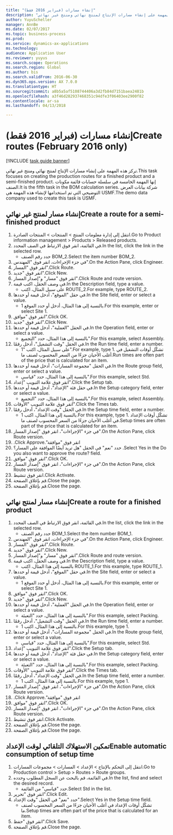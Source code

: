 ```yaml
--- 
title: "إنشاء مسارات (فبراير 2016 فقط)"
description: "تركز هذه المهمة على إنشاء مسارات الإنتاج لمنتج نهائي ومنتج غير نهائي."
author: YuyuScheller
manager: AnnBe
ms.date: 02/07/2017
ms.topic: business-process
ms.prod: 
ms.service: dynamics-ax-applications
ms.technology: 
audience: Application User
ms.reviewer: yuyus
ms.search.scope: Operations
ms.search.region: Global
ms.author: bis
ms.search.validFrom: 2016-06-30
ms.dyn365.ops.version: AX 7.0.0
ms.translationtype: HT
ms.sourcegitcommit: a8b5a5af5108744406a3d2fb84d7151baea2481b
ms.openlocfilehash: a3f46d282937468351c94dfe3f06403ee2900f82
ms.contentlocale: ar-sa
ms.lasthandoff: 04/13/2018

---
```

# <a name="create-routes-february-2016-only"></a><span data-ttu-id="b3ca9-103">إنشاء مسارات (فبراير 2016 فقط)</span><span class="sxs-lookup"><span data-stu-id="b3ca9-103">Create routes (February 2016 only)</span></span>

[!INCLUDE [task guide banner](../../includes/task-guide-banner.md)]

<span data-ttu-id="b3ca9-104">تركز هذه المهمة على إنشاء مسارات الإنتاج لمنتج نهائي ومنتج غير نهائي.</span><span class="sxs-lookup"><span data-stu-id="b3ca9-104">This task focuses on creating the production routes for a finished product and a semi-finished product.</span></span> <span data-ttu-id="b3ca9-105">إنها المهمة الخامسة في سلسلة حسابات قائمة مكونات الصنف.</span><span class="sxs-lookup"><span data-stu-id="b3ca9-105">It is the fifth task in the BOM calculation series.</span></span> <span data-ttu-id="b3ca9-106">شركة بيانات العرض التوضيحي التي تم استخدامها لإنشاء هذه المهمة هي USMF.‬</span><span class="sxs-lookup"><span data-stu-id="b3ca9-106">The demo data company used to create this task is USMF.</span></span>


## <a name="create-a-route-for-a-semi-finished-product"></a><span data-ttu-id="b3ca9-107">إنشاء مسار لمنتج غير نهائي</span><span class="sxs-lookup"><span data-stu-id="b3ca9-107">Create a route for a semi-finished product</span></span>
1. <span data-ttu-id="b3ca9-108">انتقل إلى إدارة معلومات المنتج > المنتجات > المنتجات الصادرة.</span><span class="sxs-lookup"><span data-stu-id="b3ca9-108">Go to Product information management > Products > Released products.</span></span>
2. <span data-ttu-id="b3ca9-109">في القائمة، انقر فوق الارتباط في الصف المحدد.</span><span class="sxs-lookup"><span data-stu-id="b3ca9-109">In the list, click the link in the selected row.</span></span>
    * <span data-ttu-id="b3ca9-110">حدد رقم الصنف BOM_2.</span><span class="sxs-lookup"><span data-stu-id="b3ca9-110">Select the item number BOM_2.</span></span>  
3. <span data-ttu-id="b3ca9-111">في جزء الإجراءات، انقر فوق "المهندس".</span><span class="sxs-lookup"><span data-stu-id="b3ca9-111">On the Action Pane, click Engineer.</span></span>
4. <span data-ttu-id="b3ca9-112">انقر فوق "المسار".</span><span class="sxs-lookup"><span data-stu-id="b3ca9-112">Click Route.</span></span>
5. <span data-ttu-id="b3ca9-113">انقر فوق "جديد".</span><span class="sxs-lookup"><span data-stu-id="b3ca9-113">Click New.</span></span>
6. <span data-ttu-id="b3ca9-114">انقر فوق "مسار" و"إصدار المسار".</span><span class="sxs-lookup"><span data-stu-id="b3ca9-114">Click Route and route version.</span></span>
7. <span data-ttu-id="b3ca9-115">في وصف الحقل، اكتب قيمة.</span><span class="sxs-lookup"><span data-stu-id="b3ca9-115">In the Description field, type a value.</span></span>
    * <span data-ttu-id="b3ca9-116">على سبيل المثال، اكتب ROUTE_2.</span><span class="sxs-lookup"><span data-stu-id="b3ca9-116">For example, type ROUTE_2.</span></span>  
8. <span data-ttu-id="b3ca9-117">في حقل "الموقع"، أدخل قيمة أو حددها.</span><span class="sxs-lookup"><span data-stu-id="b3ca9-117">In the Site field, enter or select a value.</span></span>
    * <span data-ttu-id="b3ca9-118">بالنسبة إلى هذا المثال، أدخل أو حدد الموقع 1.</span><span class="sxs-lookup"><span data-stu-id="b3ca9-118">For this example, enter or select Site 1.</span></span>  
9. <span data-ttu-id="b3ca9-119">انقر فوق "موافق".</span><span class="sxs-lookup"><span data-stu-id="b3ca9-119">Click OK.</span></span>
10. <span data-ttu-id="b3ca9-120">انقر فوق "جديد".</span><span class="sxs-lookup"><span data-stu-id="b3ca9-120">Click New.</span></span>
11. <span data-ttu-id="b3ca9-121">في الحقل "العملية"، أدخل قيمة أو حددها.</span><span class="sxs-lookup"><span data-stu-id="b3ca9-121">In the Operation field, enter or select a value.</span></span>
    * <span data-ttu-id="b3ca9-122">بالنسبة إلى هذا المثال، حدد "التجميع‬".</span><span class="sxs-lookup"><span data-stu-id="b3ca9-122">For this example, select Assembly.</span></span>  
12. <span data-ttu-id="b3ca9-123">في الحقل "وقت التشغيل"، أدخل رقمًا.</span><span class="sxs-lookup"><span data-stu-id="b3ca9-123">In the Run time field, enter a number.</span></span>
    * <span data-ttu-id="b3ca9-124">على سبيل المثال، اكتب "1".</span><span class="sxs-lookup"><span data-stu-id="b3ca9-124">For example, type 1.</span></span> <span data-ttu-id="b3ca9-125">تشكّل أوقات التشغيل في أغلب الأحيان جزءًا من السعر المحسوب لصنف ما.</span><span class="sxs-lookup"><span data-stu-id="b3ca9-125">Run times are often part of the price that is calculated for an item.</span></span>  
13. <span data-ttu-id="b3ca9-126">في الحقل "مجموعة المسارات"، أدخل قيمة أو حددها.</span><span class="sxs-lookup"><span data-stu-id="b3ca9-126">In the Route group field, enter or select a value.</span></span>
    * <span data-ttu-id="b3ca9-127">بالنسبة إلى هذا المثال، حدد "قياسي".</span><span class="sxs-lookup"><span data-stu-id="b3ca9-127">For this example, select Std.</span></span>  
14. <span data-ttu-id="b3ca9-128">انقر فوق علامة التبويب "إعداد".</span><span class="sxs-lookup"><span data-stu-id="b3ca9-128">Click the Setup tab.</span></span>
15. <span data-ttu-id="b3ca9-129">في حقل فئة "الإعداد"، أدخل قيمة أو حددها.</span><span class="sxs-lookup"><span data-stu-id="b3ca9-129">In the Setup category field, enter or select a value.</span></span>
    * <span data-ttu-id="b3ca9-130">بالنسبة إلى هذا المثال، حدد "التجميع‬".</span><span class="sxs-lookup"><span data-stu-id="b3ca9-130">For this example, select Assembly.</span></span>  
16. <span data-ttu-id="b3ca9-131">انقر فوق علامة التبويب "الأوقات".</span><span class="sxs-lookup"><span data-stu-id="b3ca9-131">Click the Times tab.</span></span>
17. <span data-ttu-id="b3ca9-132">في الحقل "وقت الإعداد"، أدخل رقمًا.</span><span class="sxs-lookup"><span data-stu-id="b3ca9-132">In the Setup time field, enter a number.</span></span>
    * <span data-ttu-id="b3ca9-133">بالنسبة إلى هذا المثال، اكتب 1.</span><span class="sxs-lookup"><span data-stu-id="b3ca9-133">For this example, type 1.</span></span> <span data-ttu-id="b3ca9-134">تشكّل أوقات الإعداد في أغلب الأحيان جزءًا من السعر المحسوب لصنف ما.</span><span class="sxs-lookup"><span data-stu-id="b3ca9-134">Setup times are often part of the price that is calculated for an item.</span></span>  
18. <span data-ttu-id="b3ca9-135">في جزء "الإجراءات"، انقر فوق "إصدار المسار".</span><span class="sxs-lookup"><span data-stu-id="b3ca9-135">On the Action Pane, click Route version.</span></span>
19. <span data-ttu-id="b3ca9-136">انقر فوق "‏‫موافقة".</span><span class="sxs-lookup"><span data-stu-id="b3ca9-136">Click Approve.</span></span>
20. <span data-ttu-id="b3ca9-137">حدد "نعم" في الحقل "هل تريد أيضًا الموافقة على المسار؟ .</span><span class="sxs-lookup"><span data-stu-id="b3ca9-137">Select Yes in the Do you also want to approve the route? field.</span></span>
21. <span data-ttu-id="b3ca9-138">انقر فوق "موافق".</span><span class="sxs-lookup"><span data-stu-id="b3ca9-138">Click OK.</span></span>
22. <span data-ttu-id="b3ca9-139">في جزء "الإجراءات"، انقر فوق "إصدار المسار".</span><span class="sxs-lookup"><span data-stu-id="b3ca9-139">On the Action Pane, click Route version.</span></span>
23. <span data-ttu-id="b3ca9-140">انقر فوق تنشيط.</span><span class="sxs-lookup"><span data-stu-id="b3ca9-140">Click Activate.</span></span>
24. <span data-ttu-id="b3ca9-141">قم بإغلاق الصفحة.</span><span class="sxs-lookup"><span data-stu-id="b3ca9-141">Close the page.</span></span>
25. <span data-ttu-id="b3ca9-142">قم بإغلاق الصفحة.</span><span class="sxs-lookup"><span data-stu-id="b3ca9-142">Close the page.</span></span>

## <a name="create-a-route-for-a-finished-product"></a><span data-ttu-id="b3ca9-143">إنشاء مسار لمنتج نهائي</span><span class="sxs-lookup"><span data-stu-id="b3ca9-143">Create a route for a finished product</span></span>
1. <span data-ttu-id="b3ca9-144">في القائمة، انقر فوق الارتباط في الصف المحدد.</span><span class="sxs-lookup"><span data-stu-id="b3ca9-144">In the list, click the link in the selected row.</span></span>
    * <span data-ttu-id="b3ca9-145">حدد رقم الصنف BOM_1.</span><span class="sxs-lookup"><span data-stu-id="b3ca9-145">Select the item number BOM_1.</span></span>  
2. <span data-ttu-id="b3ca9-146">في جزء الإجراءات، انقر فوق "المهندس".</span><span class="sxs-lookup"><span data-stu-id="b3ca9-146">On the Action Pane, click Engineer.</span></span>
3. <span data-ttu-id="b3ca9-147">انقر فوق "المسار".</span><span class="sxs-lookup"><span data-stu-id="b3ca9-147">Click Route.</span></span>
4. <span data-ttu-id="b3ca9-148">انقر فوق "جديد".</span><span class="sxs-lookup"><span data-stu-id="b3ca9-148">Click New.</span></span>
5. <span data-ttu-id="b3ca9-149">انقر فوق "مسار" و"إصدار المسار".</span><span class="sxs-lookup"><span data-stu-id="b3ca9-149">Click Route and route version.</span></span>
6. <span data-ttu-id="b3ca9-150">في وصف الحقل، اكتب قيمة.</span><span class="sxs-lookup"><span data-stu-id="b3ca9-150">In the Description field, type a value.</span></span>
    * <span data-ttu-id="b3ca9-151">بالنسبة إلى هذا المثال، اكتب ROUTE_1.</span><span class="sxs-lookup"><span data-stu-id="b3ca9-151">For this example, type ROUTE_1.</span></span>  
7. <span data-ttu-id="b3ca9-152">في حقل "الموقع"، أدخل قيمة أو حددها.</span><span class="sxs-lookup"><span data-stu-id="b3ca9-152">In the Site field, enter or select a value.</span></span>
    * <span data-ttu-id="b3ca9-153">بالنسبة إلى هذا المثال، أدخل أو حدد الموقع 1.</span><span class="sxs-lookup"><span data-stu-id="b3ca9-153">For this example, enter or select Site 1.</span></span>  
8. <span data-ttu-id="b3ca9-154">انقر فوق "موافق".</span><span class="sxs-lookup"><span data-stu-id="b3ca9-154">Click OK.</span></span>
9. <span data-ttu-id="b3ca9-155">انقر فوق "جديد".</span><span class="sxs-lookup"><span data-stu-id="b3ca9-155">Click New.</span></span>
10. <span data-ttu-id="b3ca9-156">في الحقل "العملية"، أدخل قيمة أو حددها.</span><span class="sxs-lookup"><span data-stu-id="b3ca9-156">In the Operation field, enter or select a value.</span></span>
    * <span data-ttu-id="b3ca9-157">بالنسبة إلى هذا المثال، حدد "التعبئة‬".</span><span class="sxs-lookup"><span data-stu-id="b3ca9-157">For this example, select Packing.</span></span>  
11. <span data-ttu-id="b3ca9-158">في الحقل "وقت التشغيل"، أدخل رقمًا.</span><span class="sxs-lookup"><span data-stu-id="b3ca9-158">In the Run time field, enter a number.</span></span>
    * <span data-ttu-id="b3ca9-159">بالنسبة إلى هذا المثال، اكتب 1.</span><span class="sxs-lookup"><span data-stu-id="b3ca9-159">For this example, type 1.</span></span>  
12. <span data-ttu-id="b3ca9-160">في الحقل "مجموعة المسارات"، أدخل قيمة أو حددها.</span><span class="sxs-lookup"><span data-stu-id="b3ca9-160">In the Route group field, enter or select a value.</span></span>
    * <span data-ttu-id="b3ca9-161">بالنسبة إلى هذا المثال، حدد "قياسي".</span><span class="sxs-lookup"><span data-stu-id="b3ca9-161">For this example, select Std.</span></span>  
13. <span data-ttu-id="b3ca9-162">انقر فوق علامة التبويب "إعداد".</span><span class="sxs-lookup"><span data-stu-id="b3ca9-162">Click the Setup tab.</span></span>
14. <span data-ttu-id="b3ca9-163">في حقل فئة "الإعداد"، أدخل قيمة أو حددها.</span><span class="sxs-lookup"><span data-stu-id="b3ca9-163">In the Setup category field, enter or select a value.</span></span>
    * <span data-ttu-id="b3ca9-164">بالنسبة إلى هذا المثال، حدد "التعبئة‬".</span><span class="sxs-lookup"><span data-stu-id="b3ca9-164">For this example, select Packing.</span></span>  
15. <span data-ttu-id="b3ca9-165">انقر فوق علامة التبويب "الأوقات".</span><span class="sxs-lookup"><span data-stu-id="b3ca9-165">Click the Times tab.</span></span>
16. <span data-ttu-id="b3ca9-166">في الحقل "وقت الإعداد"، أدخل رقمًا.</span><span class="sxs-lookup"><span data-stu-id="b3ca9-166">In the Setup time field, enter a number.</span></span>
    * <span data-ttu-id="b3ca9-167">بالنسبة إلى هذا المثال، اكتب 1.</span><span class="sxs-lookup"><span data-stu-id="b3ca9-167">For this example, type 1.</span></span>  
17. <span data-ttu-id="b3ca9-168">في جزء "الإجراءات"، انقر فوق "إصدار المسار".</span><span class="sxs-lookup"><span data-stu-id="b3ca9-168">On the Action Pane, click Route version.</span></span>
18. <span data-ttu-id="b3ca9-169">انقر فوق "‏‫موافقة".</span><span class="sxs-lookup"><span data-stu-id="b3ca9-169">Click Approve.</span></span>
19. <span data-ttu-id="b3ca9-170">انقر فوق "موافق".</span><span class="sxs-lookup"><span data-stu-id="b3ca9-170">Click OK.</span></span>
20. <span data-ttu-id="b3ca9-171">في جزء "الإجراءات"، انقر فوق "إصدار المسار".</span><span class="sxs-lookup"><span data-stu-id="b3ca9-171">On the Action Pane, click Route version.</span></span>
21. <span data-ttu-id="b3ca9-172">انقر فوق تنشيط.</span><span class="sxs-lookup"><span data-stu-id="b3ca9-172">Click Activate.</span></span>
22. <span data-ttu-id="b3ca9-173">قم بإغلاق الصفحة.</span><span class="sxs-lookup"><span data-stu-id="b3ca9-173">Close the page.</span></span>
23. <span data-ttu-id="b3ca9-174">قم بإغلاق الصفحة.</span><span class="sxs-lookup"><span data-stu-id="b3ca9-174">Close the page.</span></span>

## <a name="enable-automatic-consumption-of-setup-time"></a><span data-ttu-id="b3ca9-175">تمكين الاستهلاك التلقائي لوقت الإعداد</span><span class="sxs-lookup"><span data-stu-id="b3ca9-175">Enable automatic consumption of setup time</span></span>
1. <span data-ttu-id="b3ca9-176">انتقل إلى التحكم بالإنتاج > الإعداد > المسارات > مجموعات المسارات‬.</span><span class="sxs-lookup"><span data-stu-id="b3ca9-176">Go to Production control > Setup > Routes > Route groups.</span></span>
2. <span data-ttu-id="b3ca9-177">في القائمة، قم بالبحث عن السجل المطلوب وحدده.</span><span class="sxs-lookup"><span data-stu-id="b3ca9-177">In the list, find and select the desired record.</span></span>
    * <span data-ttu-id="b3ca9-178">حدد "قياسي" من القائمة.</span><span class="sxs-lookup"><span data-stu-id="b3ca9-178">Select Std in the list.</span></span>  
3. <span data-ttu-id="b3ca9-179">انقر فوق "تحرير".</span><span class="sxs-lookup"><span data-stu-id="b3ca9-179">Click Edit.</span></span>
4. <span data-ttu-id="b3ca9-180">حدد "نعم" في الحقل "وقت الإعداد".</span><span class="sxs-lookup"><span data-stu-id="b3ca9-180">Select Yes in the Setup time field.</span></span>
    * <span data-ttu-id="b3ca9-181">تشكّل أوقات الإعداد في أغلب الأحيان جزءًا من السعر المحسوب لصنف ما.</span><span class="sxs-lookup"><span data-stu-id="b3ca9-181">Setup times are often part of the price that is calculated for an item.</span></span>  
5. <span data-ttu-id="b3ca9-182">انقر فوق "حفظ".</span><span class="sxs-lookup"><span data-stu-id="b3ca9-182">Click Save.</span></span>
6. <span data-ttu-id="b3ca9-183">قم بإغلاق الصفحة.</span><span class="sxs-lookup"><span data-stu-id="b3ca9-183">Close the page.</span></span>


